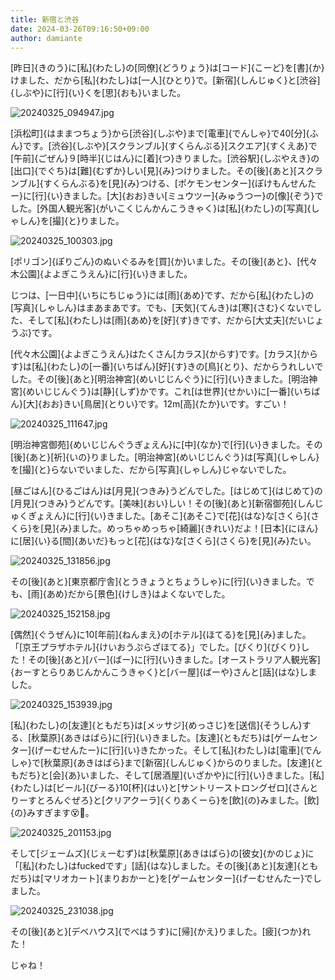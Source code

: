 ```yaml
---
title: 新宿と渋谷
date: 2024-03-26T09:16:50+09:00
author: damiante
---
```

[昨日]{きのう}に[私]{わたし}の[同僚]{どうりょう}は[コード]{こーど}を[書]{か}けました、だから[私]{わたし}は[一人]{ひとり}で。[新宿]{しんじゅく}と[渋谷]{しぶや}に[行]{い}くを[思]{おも}いました。

![20240325_094947.jpg](https://github.com/devhou-se/www-jp/assets/12438044/08d258fa-7dc4-4b7b-98a0-3c0f07d1d03e)

[浜松町]{はままつちょう}から[渋谷]{しぶや}まで[電車]{でんしゃ}で40[分]{ふん}です。[渋谷]{しぶや}[スクランブル]{すくらんぶる}[スクエア]{すくえあ}で[午前]{ごぜん}９[時半]{じはん}に[着]{つ}きりました。[渋谷駅]{しぶやえき}の[出口]{でぐち}は[難]{むずか}しい[見]{み}つけりました。その[後]{あと}[スクランブル]{すくらんぶる}を[見]{み}つける、[ポケモンセンター]{ぽけもんせんたー}に[行]{い}きました。[大]{おお}きい[ミュウツー]{みゅうつー}の[像]{ぞう}でした。[外国人観光客]{がいこくじんかんこうきゃく}は[私]{わたし}の[写真]{しゃしん}を[撮]{と}りました。

![20240325_100303.jpg](https://github.com/devhou-se/www-jp/assets/12438044/3a2aca80-91be-4c73-9805-f978c20feef0)

[ポリゴン]{ぽりごん}のぬいぐるみを[買]{か}いました。その[後]{あと}、[代々木公園]{よよぎこうえん}に[行]{い}きました。

じつは、[一日中]{いちにちじゅう}には[雨]{あめ}です、だから[私]{わたし}の[写真]{しゃしん}はまあまあです。でも、[天気]{てんき}は[寒]{さむ}くないでした、そして[私]{わたし}は[雨]{あめ}を[好]{す}きです、だから[大丈夫]{だいじょうぶ}です。

[代々木公園]{よよぎこうえん}はたくさん[カラス]{からす}です。[カラス]{からす}は[私]{わたし}の[一番]{いちばん}[好]{す}きの[鳥]{とり}、だからうれしいでした。その[後]{あと}[明治神宮]{めいじじんぐう}に[行]{い}きました。[明治神宮]{めいじじんぐう}は[静]{しず}かです。これ[は世界]{せかい}に[一番]{いちばん}[大]{おお}きい[鳥居]{とりい}です。12m[高]{たか}いです。すごい！

![20240325_111647.jpg](https://github.com/devhou-se/www-jp/assets/12438044/ad35f2f3-4586-4370-afb2-215f0045d959)

[明治神宮御苑]{めいじじんぐうぎょえん}に[中]{なか}で[行]{い}きました。その[後]{あと}[祈]{いの}りました。[明治神宮]{めいじじんぐう}は[写真]{しゃしん}を[撮]{と}らないでいました、だから[写真]{しゃしん}じゃないでした。

[昼ごはん]{ひるごはん}は[月見]{つきみ}うどんでした。[はじめて]{はじめて}の[月見]{つきみ}うどんです。[美味]{おい}しい！その[後]{あと}[新宿御苑]{しんじゅくぎょえん}に[行]{い}きました。[あそこ]{あそこ}で[花]{はな}な[さくら]{さくら}を[見]{み}ました。めっちゃめっちゃ[綺麗]{きれい}だよ！[日本]{にほん}に[居]{い}る[間]{あいだ}もっと[花]{はな}な[さくら]{さくら}を[見]{み}たい。

![20240325_131856.jpg](https://github.com/devhou-se/www-jp/assets/12438044/bd48e66f-610a-4ff3-9c5b-4e462fe9698f)

その[後]{あと}[東京都庁舎]{とうきょうとちょうしゃ}に[行]{い}きました。でも、[雨]{あめ}だから[景色]{けしき}はよくないでした。

![20240325_152158.jpg](https://github.com/devhou-se/www-jp/assets/12438044/a44f6dfd-9744-4e86-984a-0c44cfeaef78)

[偶然]{ぐうぜん}に10[年前]{ねんまえ}の[ホテル]{ほてる}を[見]{み}ました。「[京王プラザホテル]{けいおうぷらざほてる}」でした。[びくり]{びくり}した！その[後]{あと}[バー]{ばー}に[行]{い}きました。[オーストラリア人観光客]{おーすとらりあじんかんこうきゃく}と[バー屋]{ばーや}さんと[話]{はな}しました。

![20240325_153939.jpg](https://github.com/devhou-se/www-jp/assets/12438044/2e75166b-1f9d-4b30-bd47-cb9569b8b2b7)

[私]{わたし}の[友達]{ともだち}は[メッサジ]{めっさじ}を[送信]{そうしん}する、[秋葉原]{あきはばら}に[行]{い}きました。[友達]{ともだち}は[ゲームセンター]{げーむせんたー}に[行]{い}きたかった。そして[私]{わたし}は[電車]{でんしゃ}で[秋葉原]{あきはばら}まで[新宿]{しんじゅく}からのりました。[友達]{ともだち}と[会]{あ}いました、そして[居酒屋]{いざかや}に[行]{い}きました。[私]{わたし}は[ビール]{びーる}10[杯]{はい}と[サントリーストロングゼロ]{さんとりーすとろんぐぜろ}と[クリアクーラ]{くりあくーら}を[飲]{の}みました。[飲]{の}みすぎます😵🍺。

![20240325_201153.jpg](https://github.com/devhou-se/www-jp/assets/12438044/0e95086c-a2b3-4cab-b296-6c93aa32826a)


そして[ジェームズ]{じぇーむず}は[秋葉原]{あきはばら}の[彼女]{かのじょ}に「[私]{わたし}はfuckedです」[話]{はな}しました。その[後]{あと}[友達]{ともだち}は[マリオカート]{まりおかーと}を[ゲームセンター]{げーむせんたー}でしました。

![20240325_231038.jpg](https://github.com/devhou-se/www-jp/assets/12438044/803aaa63-7cd3-402b-9377-962887ae0fd5)

その[後]{あと}[デベハウス]{でべはうす}に[帰]{かえ}りました。[疲]{つか}れた！

じゃね！